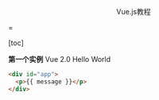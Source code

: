 <p align='center'>Vue.js教程</p>
=

[toc]

**第一个实例**
Vue 2.0 Hello World
```html
<div id="app">
  <p>{{ message }}</p>
</div>
```
